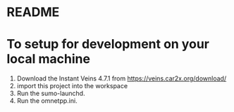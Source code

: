 README
======

# To setup for development on your local machine
1. Download the Instant Veins 4.7.1 from https://veins.car2x.org/download/
2. import this project into the workspace
3. Run the sumo-launchd.
4. Run the omnetpp.ini.



